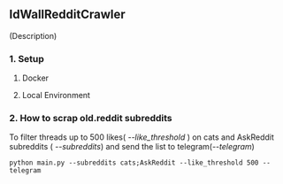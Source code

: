 ## IdWallRedditCrawler

(Description)

### 1. Setup

1. Docker


2. Local Environment


### 2. How to scrap old.reddit subreddits

To filter threads up to 500 likes( *--like_threshold* ) on cats and AskReddit subreddits ( *--subreddits*) and send the list to telegram(*--telegram*)

```
python main.py --subreddits cats;AskReddit --like_threshold 500 --telegram
```


